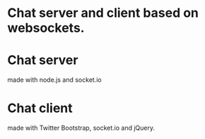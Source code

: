 Chat server and client based on websockets.
==============

Chat server 
=============
made with node.js and socket.io

Chat client
=============
made with Twitter Bootstrap, socket.io and jQuery.

